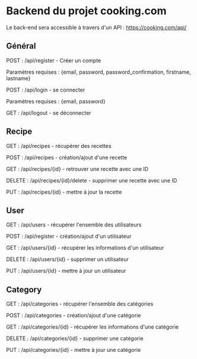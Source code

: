 # Backend du projet cooking.com

Le back-end sera accessible à travers d'un API : https://cooking.com/api/

Général
-------

POST : /api/register - Créer un compte 

Paramètres requises : {email, password, password_confirmation, firstname, lastname}

POST : /api/login - se connecter

Paramètres requises : {email, password}

GET : /api/logout - se déconnecter

Recipe 
------

GET : /api/recipes - récupérer des recettes

POST : /api/recipes - création/ajout d'une recette

GET : /api/recipes/{id} - retrouver une recette avec une ID

DELETE : /api/recipes/{id}/delete - supprimer une recette avec une ID

PUT : /api/recipes/{id} - mettre à jour la recette

User 
---

GET : /api/users - récupérer l'ensemble des utilisateurs

POST : /api/register - création/ajout d'un utilisateur

GET : /api/users/{id} - récupérer les informations d'un utilisateur

DELETE : /api/users/{id} - supprimer un utilisateur

PUT : /api/users/{id} - mettre à jour un utilisateur

Category 
---

GET : /api/categories - récupérer l'ensemble des catégories

POST : /api/categories - création/ajout d'une catégorie

GET : /api/categories/{id} - récupérer les informations d'une catégorie

DELETE : /api/categories/{id} - supprimer une catégorie

PUT : /api/categories/{id} - mettre à jour une catégorie